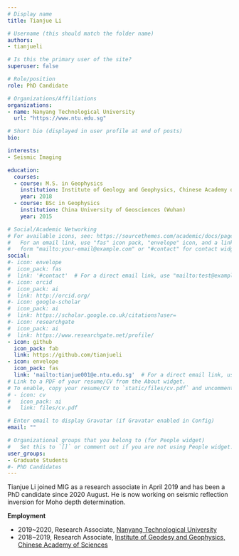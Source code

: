 ```yaml
---
# Display name
title: Tianjue Li

# Username (this should match the folder name)
authors:
- tianjueli

# Is this the primary user of the site?
superuser: false

# Role/position
role: PhD Candidate

# Organizations/Affiliations
organizations:
- name: Nanyang Technological University
  url: "https://www.ntu.edu.sg"

# Short bio (displayed in user profile at end of posts)
bio:

interests:
- Seismic Imaging

education:
  courses:
  - course: M.S. in Geophysics
    institution: Institute of Geology and Geophysics, Chinese Academy of Sciences
    year: 2018
  - course: BSc in Geophysics
    institution: China University of Geosciences (Wuhan)
    year: 2015

# Social/Academic Networking
# For available icons, see: https://sourcethemes.com/academic/docs/page-builder/#icons
#   For an email link, use "fas" icon pack, "envelope" icon, and a link in the
#   form "mailto:your-email@example.com" or "#contact" for contact widget.
social:
#- icon: envelope
#  icon_pack: fas
#  link: '#contact'  # For a direct email link, use "mailto:test@example.org".
#- icon: orcid
#  icon_pack: ai
#  link: http://orcid.org/
#- icon: google-scholar
#  icon_pack: ai
#  link: https://scholar.google.co.uk/citations?user=
#- icon: researchgate
#  icon_pack: ai
#  link: https://www.researchgate.net/profile/
- icon: github
  icon_pack: fab
  link: https://github.com/tianjueli
- icon: envelope
  icon_pack: fas
  link: 'mailto:tianjue001@e.ntu.edu.sg'  # For a direct email link, use "mailto:test@example.org".
# Link to a PDF of your resume/CV from the About widget.
# To enable, copy your resume/CV to `static/files/cv.pdf` and uncomment the lines below.
# - icon: cv
#   icon_pack: ai
#   link: files/cv.pdf

# Enter email to display Gravatar (if Gravatar enabled in Config)
email: ""

# Organizational groups that you belong to (for People widget)
#   Set this to `[]` or comment out if you are not using People widget.
user_groups:
- Graduate Students
#- PhD Candidates
---
```


Tianjue Li joined MIG as a research associate in April 2019 and has been a PhD candidate since 2020 August. He is now working on seismic reflection inversion for Moho depth determination.

**Employment**
- 2019~2020, Research Associate, [Nanyang Technological University](https://www.ntu.edu.sg/)
- 2018~2019, Research Associate, [Institute of Geodesy and Geophysics, Chinese Academy of Sciences](http://www.whigg.cas.cn/)
